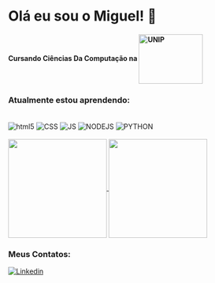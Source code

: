 # Olá eu sou o Miguel! 🫡
#### Cursando Ciências Da Computação na <img align="center" alt="UNIP" src="https://www.unip.br/assets/img/logo/logo-unip.svg" width="130" height="100">


### Atualmente estou aprendendo:
<div style="display: inline_block"><br/>
<img align="center" alt="html5" src="https://img.shields.io/badge/HTML5-E34F26?style=for-the-badge&logo=html5&logoColor=white">
<img align="center" alt="CSS" src="https://img.shields.io/badge/CSS3-1572B6?style=for-the-badge&logo=css3&logoColor=white">
<img align="center" alt="JS" src="https://img.shields.io/badge/JavaScript-F7DF1E?style=for-the-badge&logo=javascript&logoColor=black">
<img align="center" alt="NODEJS" src="https://img.shields.io/badge/Node.js-43853D?style=for-the-badge&logo=node.js&logoColor=white">
<img align="center" alt="PYTHON" src="https://img.shields.io/badge/Python-14354C?style=for-the-badge&logo=python&logoColor=white">
</div><br/>
<a href="#">
  <img height=200 align="center" src="https://github-readme-stats.vercel.app/api?username=miguel-b-p" />
</a>
<a href="#">
  <img height=200 align="center" src="https://github-readme-stats.vercel.app/api/top-langs?username=miguel-b-p&layout=compact&langs_count=8&card_width=320" />
</a>


### Meus Contatos:
[![Linkedin](https://img.shields.io/badge/LinkedIn-0077B5?style=for-the-badge&logo=linkedin&logoColor=white)](https://www.linkedin.com/in/miguel-batista-pinotti-839657266/)
